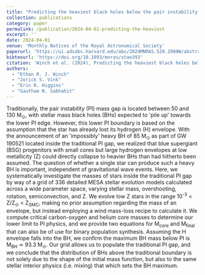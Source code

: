 ```yaml
---
title: "Predicting the heaviest black holes below the pair instability gap"
collection: publications
category: paper
permalink: /publication/2024-04-01-predicting-the-heaviest
excerpt: ''
date: 2024-04-01
venue: 'Monthly Notices of the Royal Astronomical Society'
paperurl: 'https://ui.adsabs.harvard.edu/abs/2024MNRAS.529.2980W/abstract'
bibtexurl: 'https://doi.org/10.1093/mnras/stae393'
citation: 'Winch et al. (2024), Predicting the heaviest black holes below the pair instability gap, MNRAS'
authors:
  - "Ethan R. J. Winch"
  - "Jorick S. Vink"
  - "Erin R. Higgins"
  - "Gautham N. Sabhahit"
---
```

Traditionally, the pair instability (PI) mass gap is located between 50 and 130 M<SUB>⊙</SUB>, with stellar mass black holes (BHs) expected to 'pile up' towards the lower PI edge. However, this lower PI boundary is based on the assumption that the star has already lost its hydrogen (H) envelope. With the announcement of an 'impossibly' heavy BH of 85 M<SUB>⊙</SUB> as part of GW 190521 located inside the traditional PI gap, we realized that blue supergiant (BSG) progenitors with small cores but large hydrogen envelopes at low metallicity (Z) could directly collapse to heavier BHs than had hitherto been assumed. The question of whether a single star can produce such a heavy BH is important, independent of gravitational wave events. Here, we systematically investigate the masses of stars inside the traditional PI gap by way of a grid of 336 detailed MESA stellar evolution models calculated across a wide parameter space, varying stellar mass, overshooting, rotation, semiconvection, and Z. We evolve low Z stars in the range 10<SUP>-3</SUP> &lt; Z/Z<SUB>⊙</SUB> &lt; Z<SUB>SMC</SUB>, making no prior assumption regarding the mass of an envelope, but instead employing a wind mass-loss recipe to calculate it. We compute critical carbon-oxygen and helium core masses to determine our lower limit to PI physics, and we provide two equations for M<SUB>core</SUB> and M<SUB>final</SUB> that can also be of use for binary population synthesis. Assuming the H envelope falls into the BH, we confirm the maximum BH mass below PI is M<SUB>BH</SUB> ≃ 93.3 M<SUB>⊙</SUB>. Our grid allows us to populate the traditional PI gap, and we conclude that the distribution of BHs above the traditional boundary is not solely due to the shape of the initial mass function, but also to the same stellar interior physics (i.e. mixing) that which sets the BH maximum.
